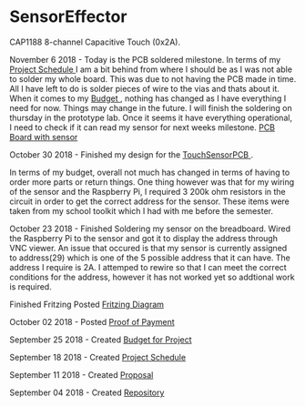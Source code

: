 # SensorEffector
CAP1188 8-channel Capacitive Touch (0x2A).

November 6 2018 - 
Today is the PCB soldered milestone. In terms of my <a href = "https://github.com/JuanRodriguez19/SensorEffector/blob/master/Documentation/Power%20Switch%20Project%20Schedule.pdf ">Project Schedule </a> I am a bit behind from where I should be as I was not able to solder my whole board. This was due to not having the PCB made in time.
All I have left to do is solder pieces of wire to the vias and thats about it. When it comes to my <a href = "https://github.com/JuanRodriguez19/SensorEffector/blob/master/Documentation/PowerSwitchBudget.pdf">Budget </a>, nothing has changed as I have everything I need for now. Things may change in the future. I will finish the soldering on thursday in the prototype lab.
Once it seems it have everything operational, I need to check if it can read my sensor for next weeks milestone.
<a href = "https://github.com/JuanRodriguez19/SensorEffector/blob/master/Documentation/PCB.PNG">PCB Board with sensor</a>

October 30 2018 -
Finished my design for the <a href = "https://github.com/JuanRodriguez19/SensorEffector/blob/master/Documentation/TouchSensor_pcb.png">TouchSensorPCB </a>.

In terms of my budget, overall not much has changed in terms of having to order more parts or return things. One thing however was that for my wiring of the sensor and the Raspberry Pi, I required 3 200k ohm resistors in the circuit in order to get the correct address for the sensor. These items were taken from my school toolkit which I had with me before the semester.



October 23 2018 -
Finished Soldering my sensor on the breadboard.
Wired the Raspberry Pi to the sensor and got it to display the address through VNC viewer.
An issue that occured is that my sensor is currently assigned to address(29) which is one of the 5 possible address that it can have. The address I require is 2A.
I attemped to rewire so that I can meet the correct conditions for the address, however it has not worked yet so addtional work is required.

Finished Fritzing
Posted <a href = "https://github.com/JuanRodriguez19/SensorEffector/blob/master/Documentation/TouchSensor_bb.png"> Fritzing Diagram </a>



October 02 2018 -
Posted <a href = "https://github.com/JuanRodriguez19/SensorEffector/blob/master/Documentation/Proof%20of%20Payment.pdf">Proof of Payment </a>


September 25 2018 -
Created <a href = "https://github.com/JuanRodriguez19/SensorEffector/blob/master/Documentation/PowerSwitchBudget.pdf">Budget for Project </a>


September 18 2018 -
Created <a href = "https://github.com/JuanRodriguez19/SensorEffector/blob/master/Documentation/Power%20Switch%20Project%20Schedule.pdf ">Project Schedule </a>


September 11 2018 -
Created <a href = "https://github.com/JuanRodriguez19/SensorEffector/blob/master/Documentation/Proposal.pdf ">Proposal </a>


September 04 2018 - 
Created <a href = "https://github.com/JuanRodriguez19/SensorEffector.git ">Repository </a> 
